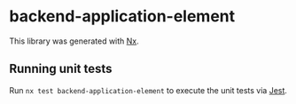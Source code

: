 # backend-application-element

This library was generated with [Nx](https://nx.dev).

## Running unit tests

Run `nx test backend-application-element` to execute the unit tests via [Jest](https://jestjs.io).
